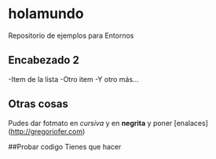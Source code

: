 # holamundo
Repositorio de ejemplos para Entornos

## Encabezado 2
-Item de la lista
-Otro item
-Y otro más...

## Otras cosas
Pudes dar fotmato en *cursiva* y en **negrita**
y poner [enalaces] (http://gregoriofer.com)

##Probar codigo
Tienes que hacer
